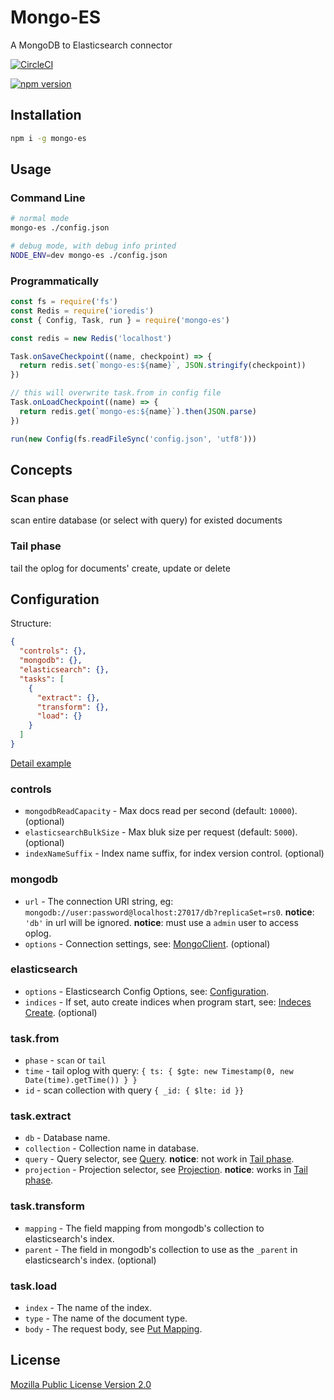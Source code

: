 # Mongo-ES

A MongoDB to Elasticsearch connector

[![CircleCI](https://circleci.com/gh/jike-engineering/mongo-es/tree/v3.svg?style=svg)](https://circleci.com/gh/jike-engineering/mongo-es/tree/v3)

[![npm version](https://badge.fury.io/js/mongo-es.svg)](https://badge.fury.io/js/mongo-es)

## Installation

```bash
npm i -g mongo-es
```

## Usage

### Command Line

```bash
# normal mode
mongo-es ./config.json

# debug mode, with debug info printed
NODE_ENV=dev mongo-es ./config.json
```

### Programmatically

```javascript
const fs = require('fs')
const Redis = require('ioredis')
const { Config, Task, run } = require('mongo-es')

const redis = new Redis('localhost')

Task.onSaveCheckpoint((name, checkpoint) => {
  return redis.set(`mongo-es:${name}`, JSON.stringify(checkpoint))
})

// this will overwrite task.from in config file
Task.onLoadCheckpoint((name) => {
  return redis.get(`mongo-es:${name}`).then(JSON.parse)
})

run(new Config(fs.readFileSync('config.json', 'utf8')))
```

## Concepts

### Scan phase

scan entire database (or select with query) for existed documents

### Tail phase

tail the oplog for documents' create, update or delete

## Configuration

Structure:
```json
{
  "controls": {},
  "mongodb": {},  
  "elasticsearch": {},
  "tasks": [
    {
      "extract": {},
      "transform": {},
      "load": {}
    }
  ]
}
```

[Detail example](https://github.com/jike-engineering/mongo-es/blob/master/examples/config.json)

### controls

- `mongodbReadCapacity` - Max docs read per second (default: `10000`). (optional)
- `elasticsearchBulkSize` - Max bluk size per request (default: `5000`). (optional)
- `indexNameSuffix` - Index name suffix, for index version control. (optional)

### mongodb

- `url` - The connection URI string, eg: `mongodb://user:password@localhost:27017/db?replicaSet=rs0`.
**notice**: `'db'` in url will be ignored.
**notice**: must use a `admin` user to access oplog.
- `options` - Connection settings, see: [MongoClient](http://mongodb.github.io/node-mongodb-native/2.1/api/MongoClient.html#.connect). (optional)

### elasticsearch

- `options` - Elasticsearch Config Options, see: [Configuration](https://www.elastic.co/guide/en/elasticsearch/client/javascript-api/current/configuration.html).
- `indices` - If set, auto create indices when program start, see: [Indeces Create](https://www.elastic.co/guide/en/elasticsearch/client/javascript-api/current/api-reference-5-0.html#api-indices-create-5-0). (optional)

### task.from

- `phase` - `scan` or `tail`
- `time` - tail oplog with query: `{ ts: { $gte: new Timestamp(0, new Date(time).getTime()) } }`
- `id` - scan collection with query `{ _id: { $lte: id }}`

### task.extract

- `db` - Database name.
- `collection` - Collection name in database.
- `query` - Query selector, see [Query](https://docs.mongodb.com/manual/reference/operator/query/#query-selectors).
**notice**: not work in [Tail phase](https://github.com/jike-engineering/mongo-es#tail-phase).
- `projection` - Projection selector, see [Projection](https://docs.mongodb.com/manual/reference/operator/projection/).
**notice**: works in [Tail phase](https://github.com/jike-engineering/mongo-es#tail-phase).

### task.transform

- `mapping` - The field mapping from mongodb's collection to elasticsearch's index.
- `parent` - The field in mongodb's collection to use as the `_parent` in elasticsearch's index. (optional)

### task.load

- `index` - The name of the index.
- `type` - The name of the document type.
- `body` - The request body, see [Put Mapping](https://www.elastic.co/guide/en/elasticsearch/reference/5.x/indices-put-mapping.html).

## License

[Mozilla Public License Version 2.0](https://www.mozilla.org/en-US/MPL/2.0/)
